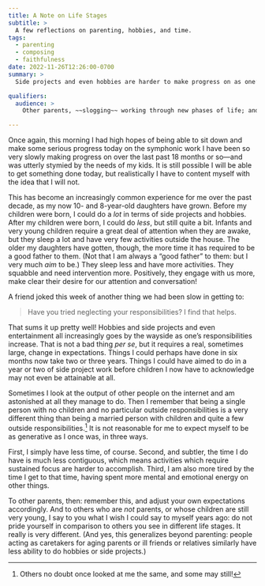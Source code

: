 ```yaml
---
title: A Note on Life Stages
subtitle: >
  A few reflections on parenting, hobbies, and time.
tags:
  - parenting
  - composing
  - faithfulness
date: 2022-11-26T12:26:00-0700
summary: >
  Side projects and even hobbies are harder to make progress on as one’s kids grow up.

qualifiers:
  audience: >
    Other parents, ~~slogging~~ working through new phases of life; and people who aren’t parents but should understand how parenting affects life.

---
```


Once again, this morning I had high hopes of being able to sit down and make some serious progress today on the symphonic work I have been so very slowly making progress on over the last past 18 months or so—and was utterly stymied by the needs of my kids. It is still possible I will be able to get something done today, but realistically I have to content myself with the idea that I will not.

This has become an increasingly common experience for me over the past decade, as my now 10- and 8-year-old daughters have grown. Before my children were born, I could do a *lot* in terms of side projects and hobbies. After my children were born, I could do *less*, but still quite a bit. Infants and very young children require a great deal of attention when they are awake, but they sleep a lot and have very few activities outside the house. The older my daughters have gotten, though, the more time it has required to be a good father to them. (Not that I am always a “good father” to them: but I very much *aim* to be.) They sleep less and have more activities. They squabble and need intervention more. Positively, they engage with us more, make clear their desire for our attention and conversation!

A friend joked this week of another thing we had been slow in getting to:

> Have you tried neglecting your responsibilities? I find that helps.

That sums it up pretty well! Hobbies and side projects and even entertainment all increasingly goes by the wayside as one’s responsibilities increase. That is not a bad thing _per se_, but it requires a real, sometimes large, change in expectations. Things I could perhaps have done in six months now take two or three years. Things I could have aimed to do in a year or two of side project work before children I now have to acknowledge may not even be attainable at all.

Sometimes I look at the output of other people on the internet and am astonished at all they manage to do. Then I remember that being a single person with no children and no particular outside responsibilities is a very different thing than being a married person with children and quite a few outside responsibilities.[^at-me] It is not reasonable for me to expect myself to be as generative as I once was, in three ways.

[^at-me]: Others no doubt once looked at me the same, and some may still!

First, I simply have less time, of course. Second, and subtler, the time I do have is much less contiguous, which means activities which require sustained focus are harder to accomplish. Third, I am also more tired by the time I get to that time, having spent more mental and emotional energy on other things.

To other parents, then: remember this, and adjust your own expectations accordingly. And to others who are *not* parents, or whose children are still very young, I say to you what I wish I could say to myself years ago: do not pride yourself in comparison to others you see in different life stages. It really is very different. (And yes, this generalizes beyond parenting: people acting as caretakers for aging parents or ill friends or relatives similarly have less ability to do hobbies or side projects.)
